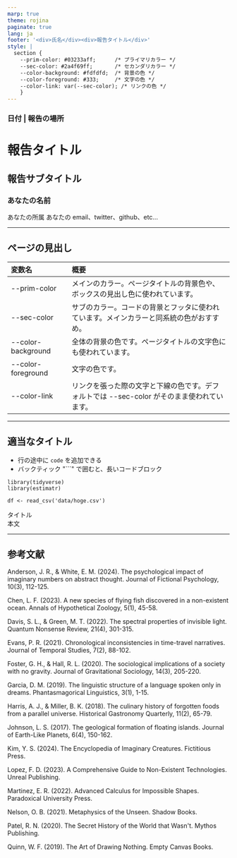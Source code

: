 ```yaml
---
marp: true
theme: rojina
paginate: true
lang: ja
footer: '<div>氏名</div><div>報告タイトル</div>'
style: |
  section {  
    --prim-color: #03233aff;      /* プライマリカラー */
    --sec-color: #2a4f69ff;       /* セカンダリカラー */
    --color-background: #fdfdfd;  /* 背景の色 */
    --color-foreground: #333;     /* 文字の色 */
    --color-link: var(--sec-color); /* リンクの色 */
    }
---
```

<!--
_class: title-page
_paginate: false
_footer: ''
-->

### 日付 | 報告の場所
# 報告タイトル
## 報告サブタイトル


<div class="author-block" markdown="1">

### あなたの名前
あなたの所属
あなたの email、twitter、github、etc...

</div>

---
<!--
_header: '**太字にすると濃くなって**、それ以外はちょっと薄いよ'
-->
## ページの見出し

| 変数名 | 概要 |
| :--- | :--- |
| --prim-color | メインのカラー。ページタイトルの背景色や、 ボックスの見出し色に使われています。|
| --sec-color | サブのカラー。コードの背景とフッタに使われています。メインカラーと同系統の色がおすすめ。 |
| --color-background | 全体の背景の色です。ページタイトルの文字色にも使われています。 |
| --color-foreground | 文字の色です。 |
| --color-link | リンクを張った際の文字と下線の色です。デフォルトでは --sec-color がそのまま使われています。 |


---
<!--
_header: '**太字にすると濃くなって**、それ以外はちょっと薄いよ'
-->

## 適当なタイトル
- 行の途中に `code` を追加できる
- バックティック "```" で囲むと、長いコードブロック

```
library(tidyverse)
library(estimatr)

df <- read_csv('data/hoge.csv')
```

  <div class="block">
    <div class="block-title">タイトル</div>
    <div class="block-content">本文</div>
  </div>

---
<!--
_header: 'ヘッダも書けるよ'
-->

## 参考文献


<div class="ref">
<p>
Anderson, J. R., & White, E. M. (2024). The psychological impact of imaginary numbers on abstract thought. Journal of Fictional Psychology, 10(3), 112-125.

Chen, L. F. (2023). A new species of flying fish discovered in a non-existent ocean. Annals of Hypothetical Zoology, 5(1), 45-58.

Davis, S. L., & Green, M. T. (2022). The spectral properties of invisible light. Quantum Nonsense Review, 21(4), 301-315.

Evans, P. R. (2021). Chronological inconsistencies in time-travel narratives. Journal of Temporal Studies, 7(2), 88-102.

Foster, G. H., & Hall, R. L. (2020). The sociological implications of a society with no gravity. Journal of Gravitational Sociology, 14(3), 205-220.

Garcia, D. M. (2019). The linguistic structure of a language spoken only in dreams. Phantasmagorical Linguistics, 3(1), 1-15.

Harris, A. J., & Miller, B. K. (2018). The culinary history of forgotten foods from a parallel universe. Historical Gastronomy Quarterly, 11(2), 65-79.

Johnson, L. S. (2017). The geological formation of floating islands. Journal of Earth-Like Planets, 6(4), 150-162.

Kim, Y. S. (2024). The Encyclopedia of Imaginary Creatures. Fictitious Press.

Lopez, F. D. (2023). A Comprehensive Guide to Non-Existent Technologies. Unreal Publishing.

Martinez, E. R. (2022). Advanced Calculus for Impossible Shapes. Paradoxical University Press.

Nelson, O. B. (2021). Metaphysics of the Unseen. Shadow Books.

Patel, R. N. (2020). The Secret History of the World that Wasn't. Mythos Publishing.

Quinn, W. F. (2019). The Art of Drawing Nothing. Empty Canvas Books.
</p>
</div>